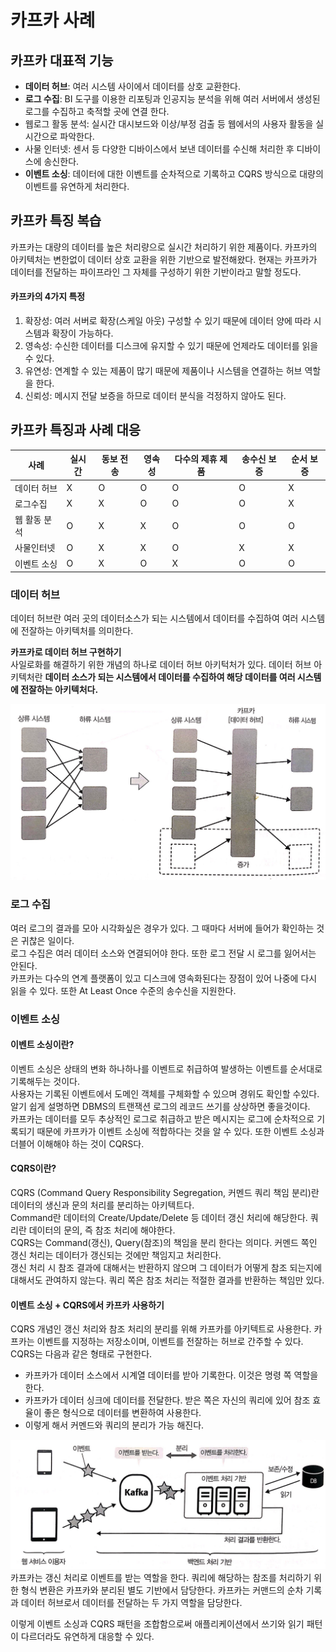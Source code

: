 # 카프카 사례

## 카프카 대표적 기능
* **데이터 허브**: 여러 시스템 사이에서 데이터를 상호 교환한다. 
* **로그 수집**: BI 도구를 이용한 리포팅과 인공지능 분석을 위해 여러 서버에서 생성된 로그를 수집하고 축적할 곳에 연결 한다. 
* 웹로그 활동 분석: 실시간 대시보드와 이상/부정 검출 등 웹에서의 사용자 활동을 실시간으로 파악한다. 
* 사물 인터넷: 센서 등 다양한 디바이스에서 보낸 데이터를 수신해 처리한 후 디바이스에 송신한다. 
* **이벤트 소싱**: 데이터에 대한 이벤트를 순차적으로 기록하고 CQRS 방식으로 대량의 이벤트를 유연하게 처리한다.

## 카프카 특징 복습
카프카는 대량의 데이터를 높은 처리량으로 실시간 처리하기 위한 제품이다. 카프카의 아키텍처는 변한없이 데이터 상호 교환을 위한 기반으로 발전해왔다. 
현재는 카프카가 데이터를 전달하는 파이프라인 그 자체를 구성하기 위한 기반이라고 말할 정도다.

#### 카프카의 4가지 특정
1. 확장성: 여러 서버로 확장(스케일 아웃) 구성할 수 있기 때문에 데이터 양에 따라 시스템과 확장이 가능하다.
2. 영속성: 수신한 데이터를 디스크에 유지할 수 있기 때문에 언제라도 데이터를 읽을 수 있다.
3. 유연성: 연계할 수 있는 제품이 많기 때문에 제품이나 시스템을 연결하는 허브 역할을 한다.
4. 신뢰성: 메시지 전달 보증을 하므로 데이터 분식을 걱정하지 않아도 된다.

## 카프카 특징과 사례 대응
| 사례      | 실시간 | 동보 전송 | 영속성 | 다수의 제휴 제품 | 송수신 보증 | 순서 보증 |
| ------- | --- | ----- | --- | --------- | ------ | ----- |
| 데이터 허브  | X   | O     | O   | O         | O      | X     |
| 로그수집    | X   | X     | O   | O         | O      | X     |
| 웹 활동 분석 | O   | X     | X   | O         | O      | O     |
| 사물인터넷   | O   | X     | X   | O         | X      | X     |
| 이벤트 소싱  | O   | X     | O   | X         | O      | O     |

### 데이터 허브
데이터 허브란 여러 곳의 데이터소스가 되는 시스템에서 데이터를 수집하여 여러 시스템에 전잘하는 아키텍처를 의미한다.

**카프카로 데이터 허브 구현하기**  
사일로화를 해결하기 위한 개념의 하나로 데이터 허브 아키턱처가 있다. 데이터 허브 아키텍처란 **데이터 소스가 되는 시스템에서 데이터를 수집하여 해당 데이터를 여러 시스템에 전잘하는 아키텍처다.**

<img src="img_18.png">

### 로그 수집
여러 로그의 결과를 모아 시각화싶은 경우가 있다. 그 때마다 서버에 들어가 확인하는 것은 귀찮은 일이다.  
로그 수집은 여러 데이터 소스와 연결되어야 한다. 또한 로그 전달 시 로그를 잃어서는 안된다.  
카프카는 다수의 연계 플랫폼이 있고 디스크에 영속화된다는 장점이 있어 나중에 다시 읽을 수 있다. 또한 At Least Once 수준의
송수신을 지원한다.

### 이벤트 소싱
#### 이벤트 소싱이란?
이벤트 소싱은 상태의 변화 하나하나를 이벤트로 취급하여 발생하는 이벤트를 순서대로 기록해두는 것이다.  
사용자는 기록된 이벤트에서 도메인 객체를 구체화할 수 있으며 경위도 확인할 수있다.  
알기 쉽게 설명하면 DBMS의 트랜잭션 로그의 레코드 쓰기를 상상하면 좋을것이다.  
카프카는 데이터를 모두 추상적인 로그로 취급하고 받은 메시지는 로그에 순차적으로 기록되기 때문에
카프카가 이벤트 소싱에 적합하다는 것을 알 수 있다. 또한 이벤트 소싱과 더블어 이해해야 하는 것이 CQRS다.

#### CQRS이란?
CQRS (Command Query Responsibility Segregation, 커멘드 쿼리 책임 분리)란 데이터의 생신과 문의 처리를 분리하는 아키텍트다.  
Command란 데이터의 Create/Update/Delete 등 데이터 갱신 처리에 해당한다. 쿼리란 데이터의 문의, 즉 참조 처리에 해야한다.  
CQRS는 Command(갱신), Query(참조)의 책임을 분리 한다는 의미다. 커멘드 쪽인 갱신 처리는 데이터가 갱신되는 것에만 책임지고 처리한다.  
갱신 처리 시 참조 결과에 대해서는 반환하지 않으며 그 데이터가 어떻게 참조 되는지에 대해서도 관여하지 않는다. 
쿼리 쪽은 참조 처리는 적절한 결과를 반환하는 책임만 있다.

#### 이벤트 소싱 + CQRS에서 카프카 사용하기
CQRS 개념인 갱신 처리와 참조 처리의 분리를 위해 카프카를 아키텍트로 사용한다. 
카프카는 이벤트를 지정하는 저장소이며, 이벤트를 전잘하는 허브로 간주할 수 있다.  
CQRS는 다음과 같은 형태로 구현한다.
* 카프카가 데이터 소스에서 시계열 데이터를 받아 기록한다. 이것은 명령 쪽 역할을 한다. 
* 카프카가 데이터 싱크에 데이터를 전달한다. 받은 쪽은 자신의 쿼리에 있어 참조 효율이 좋은 형식으로 데이터를 변환하여 사용한다. 
* 이렇게 해서 커멘드와 쿼리의 분리가 가능 해진다.

<img src="img_19.png">
카프카는 갱신 처리로 이벤트를 받는 역할을 한다. 쿼리에 해당하는 참조를 처리하기 위한 형식 변환은 카프카와 분리된 별도 기반에서 담당한다.  
카프카는 커맨드의 순차 기록과 데이터 허브로서 데이터를 전달하는 두 가지 역할을 담당한다.  

이렇게 이벤트 소싱과 CQRS 패턴을 조합함으로써 애플리케이션에서 쓰기와 읽기 패턴이 다르더라도 유연하게 대응할 수 있다.